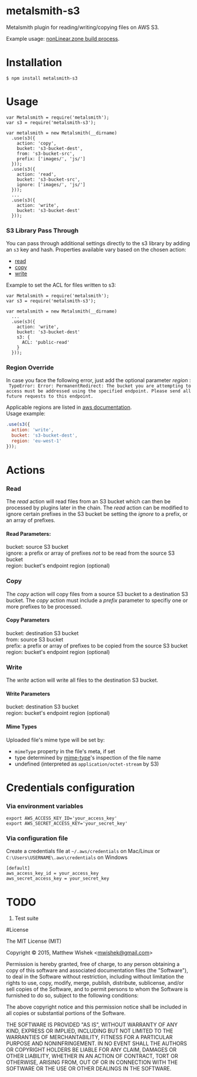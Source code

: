 # metalsmith-s3
Metalsmith plugin for reading/writing/copying files on AWS S3.

Example usage: [nonLinear.zone build process](https://github.com/mwishek/nonlinear.build).

# Installation
```
$ npm install metalsmith-s3
```

# Usage
```node
var Metalsmith = require('metalsmith');
var s3 = require('metalsmith-s3');

var metalsmith = new Metalsmith(__dirname)
  .use(s3({
    action: 'copy',
    bucket: 's3-bucket-dest',
    from: 's3-bucket-src',
    prefix: ['images/', 'js/']
  }));
  .use(s3({
    action: 'read',
    bucket: 's3-bucket-src',
    ignore: ['images/', 'js/']
  }));
  ...
  .use(s3({
    action: 'write',
    bucket: 's3-bucket-dest'
  }));
```
### S3 Library Pass Through
You can pass through additional settings directly to the s3 library by adding an `s3` key and hash.
Properties available vary based on the chosen action:
  - [read](http://docs.aws.amazon.com/AWSJavaScriptSDK/latest/AWS/S3.html#getObject-property)
  - [copy](http://docs.aws.amazon.com/AWSJavaScriptSDK/latest/AWS/S3.html#copyObject-property)
  - [write](http://docs.aws.amazon.com/AWSJavaScriptSDK/latest/AWS/S3.html#putObject-property)

Example to set the ACL for files written to s3:
```node
var Metalsmith = require('metalsmith');
var s3 = require('metalsmith-s3');

var metalsmith = new Metalsmith(__dirname)
  ...
  .use(s3({
    action: 'write',
    bucket: 's3-bucket-dest'
    s3: {
      ACL: 'public-read'
    }
  }));
```

### Region Override
In case you face the following error, just add the optional parameter *region* :  
``` TypeError: Error: PermanentRedirect: The bucket you are attempting to access must be addressed using the specified endpoint. Please send all future requests to this endpoint.```  

Applicable regions are listed in [aws documentation](http://docs.aws.amazon.com/general/latest/gr/rande.html#s3_region).  
Usage example:
``` javascript
.use(s3({
  action: 'write',
  bucket: 's3-bucket-dest',
  region: 'eu-west-1'
}));
```

# Actions
### Read

The _read_ action will read files from an S3 bucket which can then be processed by plugins later in the chain. The _read_ action can be modified to ignore certain prefixes in the S3 bucket be setting the _ignore_ to a prefix, or an array of prefixes.

#### Read Parameters:

bucket: source S3 bucket  
ignore: a prefix or array of prefixes _not_ to be read from the source S3 bucket  
region: bucket's endpoint region (optional)

### Copy

The _copy_ action will copy files from a source S3 bucket to a destination S3 bucket. The _copy_ action must include a _prefix_ parameter to specifiy one or more prefixes to be processed.

#### Copy Parameters

bucket: destination S3 bucket  
from: source S3 bucket  
prefix: a prefix or array of prefixes to be copied from the source S3 bucket  
region: bucket's endpoint region (optional)

### Write

The _write_ action will write all files to the destination S3 bucket.  

#### Write Parameters

bucket: destination S3 bucket  
region: bucket's endpoint region (optional)

#### Mime Types

Uploaded file's mime type will be set by:

 * `mimeType` property in the file's meta, if set
 * type determined by [mime-type](https://www.npmjs.com/package/mime-types)'s inspection of the file name
 * undefined (interpreted as `application/octet-stream` by S3)

# Credentials configuration

### Via environment variables
```
export AWS_ACCESS_KEY_ID='your_access_key'
export AWS_SECRET_ACCESS_KEY='your_secret_key'
```

### Via configuration file

Create a credentials file at `~/.aws/credentials` on Mac/Linux or `C:\Users\USERNAME\.aws\credentials` on Windows

```
[default]
aws_access_key_id = your_access_key
aws_secret_access_key = your_secret_key
```

# TODO
1. Test suite

#License

The MIT License (MIT)

Copyright © 2015, Matthew Wishek <[mwishek@gmail.com](mailto:mwishek@gmail.com)>

Permission is hereby granted, free of charge, to any person obtaining a copy of this software and associated documentation files (the "Software"), to deal in the Software without restriction, including without limitation the rights to use, copy, modify, merge, publish, distribute, sublicense, and/or sell copies of the Software, and to permit persons to whom the Software is furnished to do so, subject to the following conditions:

The above copyright notice and this permission notice shall be included in all copies or substantial portions of the Software.

THE SOFTWARE IS PROVIDED "AS IS", WITHOUT WARRANTY OF ANY KIND, EXPRESS OR IMPLIED, INCLUDING BUT NOT LIMITED TO THE WARRANTIES OF MERCHANTABILITY, FITNESS FOR A PARTICULAR PURPOSE AND NONINFRINGEMENT. IN NO EVENT SHALL THE AUTHORS OR COPYRIGHT HOLDERS BE LIABLE FOR ANY CLAIM, DAMAGES OR OTHER LIABILITY, WHETHER IN AN ACTION OF CONTRACT, TORT OR OTHERWISE, ARISING FROM, OUT OF OR IN CONNECTION WITH THE SOFTWARE OR THE USE OR OTHER DEALINGS IN THE SOFTWARE.
